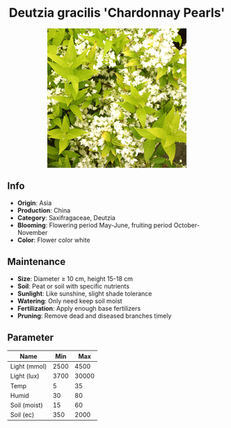 <h1 align='center'>Deutzia gracilis 'Chardonnay Pearls'</h1>
<p align="center">
    <img 
        align='center'
        width='320'
        src="../images/deutzia gracilis chardonnay pearls.png" 
        alt='Deutzia gracilis 'Chardonnay Pearls'' />
</p>

## Info

 - **Origin**: Asia
 - **Production**: China
 - **Category**: Saxifragaceae, Deutzia
 - **Blooming**: Flowering period May-June, fruiting period October-November
 - **Color**: Flower color white

## Maintenance

 - **Size**: Diameter ≥ 10 cm, height 15-18 cm
 - **Soil**: Peat or soil with specific nutrients
 - **Sunlight**: Like sunshine, slight shade tolerance
 - **Watering**: Only need keep soil moist
 - **Fertilization**: Apply enough base fertilizers
 - **Pruning**: Remove dead and diseased branches timely

## Parameter

| Name         | Min  | Max   |
|--------------|------|-------|
| Light (mmol) | 2500 | 4500  |
| Light (lux)  | 3700 | 30000 |
| Temp         | 5    | 35    |
| Humid        | 30   | 80    |
| Soil (moist) | 15   | 60    |
| Soil (ec)    | 350  | 2000  |